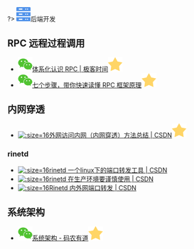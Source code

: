 ?> ![](logo/server.svg ':no-zoom')后端开发

## RPC 远程过程调用

- [![](logo/wechat.svg)体系化认识 RPC | 极客时间![](logo/star.svg)](https://mp.weixin.qq.com/s/Hoq8T3Ver62wz6dkK1D-zw)
- [![](logo/wechat.svg)七个步骤，带你快速读懂 RPC 框架原理![](logo/star.svg)](https://mp.weixin.qq.com/s/UkG17rpkFTezUrMhtUmGgw) 

## 内网穿透

- [![](logo/csdn.ico ':size=16')外网访问内网（内网穿透）方法总结 | CSDN![](logo/star.svg)](https://blog.csdn.net/zbgjhy88/article/details/55289785)

### rinetd

- [![](logo/csdn.ico ':size=16')rinetd 一个linux下的端口转发工具 | CSDN](https://blog.csdn.net/majinfei/article/details/52184378)
- [![](logo/csdn.ico ':size=16')rinetd 在生产环境要谨慎使用 | CSDN](https://blog.csdn.net/woshiaotian/article/details/78133195)
- [![](logo/csdn.ico ':size=16')Rinetd 内外网端口转发 | CSDN](https://blog.csdn.net/dounine/article/details/68946035)

## 系统架构

- [![](logo/wechat.svg)系统架构 - 码农有道![](logo/star.svg)](https://mp.weixin.qq.com/s/OzpgmcCjabT7bKPf1txK4g)